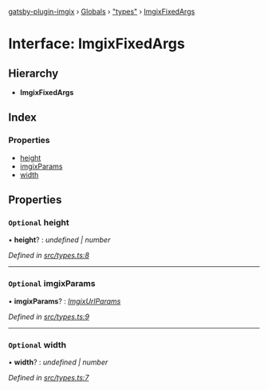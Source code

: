 [gatsby-plugin-imgix](../README.md) › [Globals](../globals.md) › ["types"](../modules/_types_.md) › [ImgixFixedArgs](_types_.imgixfixedargs.md)

# Interface: ImgixFixedArgs

## Hierarchy

* **ImgixFixedArgs**

## Index

### Properties

* [height](_types_.imgixfixedargs.md#optional-height)
* [imgixParams](_types_.imgixfixedargs.md#optional-imgixparams)
* [width](_types_.imgixfixedargs.md#optional-width)

## Properties

### `Optional` height

• **height**? : *undefined | number*

*Defined in [src/types.ts:8](https://github.com/WalltoWall/gatsby-plugin-imgix/blob/c3f9759/src/types.ts#L8)*

___

### `Optional` imgixParams

• **imgixParams**? : *[ImgixUrlParams](_types_.imgixurlparams.md)*

*Defined in [src/types.ts:9](https://github.com/WalltoWall/gatsby-plugin-imgix/blob/c3f9759/src/types.ts#L9)*

___

### `Optional` width

• **width**? : *undefined | number*

*Defined in [src/types.ts:7](https://github.com/WalltoWall/gatsby-plugin-imgix/blob/c3f9759/src/types.ts#L7)*
